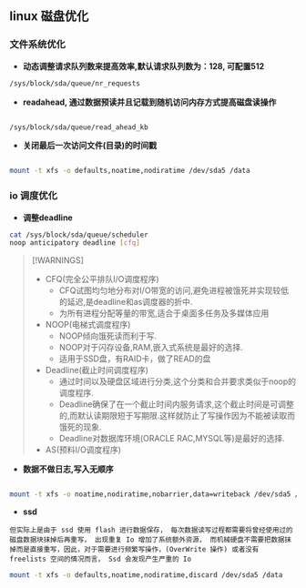 ##  linux 磁盘优化


### 文件系统优化

- __动态调整请求队列数来提高效率,默认请求队列数为：128, 可配置512__

```bash
/sys/block/sda/queue/nr_requests

```


- __readahead, 通过数据预读并且记载到随机访问内存方式提高磁盘读操作__


```bash

/sys/block/sda/queue/read_ahead_kb

```

-  __关闭最后一次访问文件(目录)的时间戳__



```bash

mount -t xfs -o defaults,noatime,nodiratime /dev/sda5 /data

```


### io 调度优化


- __调整deadline__

```bash
cat /sys/block/sda/queue/scheduler
noop anticipatory deadline [cfq]

```

> [!WARNINGS]
> - CFQ(完全公平排队I/O调度程序)
>   - CFQ试图均匀地分布对I/O带宽的访问,避免进程被饿死并实现较低的延迟,是deadline和as调度器的折中.
>   - 为所有进程分配等量的带宽,适合于桌面多任务及多媒体应用
> - NOOP(电梯式调度程序)
>   - NOOP倾向饿死读而利于写.
>   - NOOP对于闪存设备,RAM,嵌入式系统是最好的选择.
>   - 适用于SSD盘，有RAID卡，做了READ的盘
> - Deadline(截止时间调度程序)
>   - 通过时间以及硬盘区域进行分类,这个分类和合并要求类似于noop的调度程序.
>   - Deadline确保了在一个截止时间内服务请求,这个截止时间是可调整的,而默认读期限短于写期限.这样就防止了写操作因为不能被读取而饿死的现象.
>   - Deadline对数据库环境(ORACLE RAC,MYSQL等)是最好的选择.
> - AS(预料I/O调度程序)

- __数据不做日志,写入无顺序__

```bash

mount -t xfs -o noatime,nodiratime,nobarrier,data=writeback /dev/sda5 /data

```

- __ssd__


`但实际上是由于 ssd 使用 flash 进行数据保存， 每次数据读写过程都需要将曾经使用过的磁盘数据块抹掉后再重写， 出现重复 Io 增加了系统额外资源， 而机械硬盘不需要把数据抹掉而是直接重写，因此，对于需要进行频繁写操作，(OverWrite 操作) 或者没有 freelists 空间的情况而言， Ssd 会发现产生严重的 Io`



```bash
mount -t xfs -o defaults,noatime,nodiratime,discard /dev/sda5 /data

```